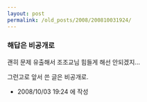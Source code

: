 ```yaml
---
layout: post
permalink: /old_posts/2008/200810031924/
---
```


### 해답은 비공개로

괜히 문제 유출해서 조조교님 힘들게 해선 안되겠지...

그런고로 앞서 쓴 글은 비공개로.






- 2008/10/03 19:24 에 작성